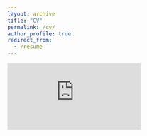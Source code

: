 ```yaml
---
layout: archive
title: "CV"
permalink: /cv/
author_profile: true
redirect_from:
  - /resume
---
```



<embed src="https://paulhnguyen.github.io/files/Nguyen_2023_cv.pdf" type="application/pdf" />